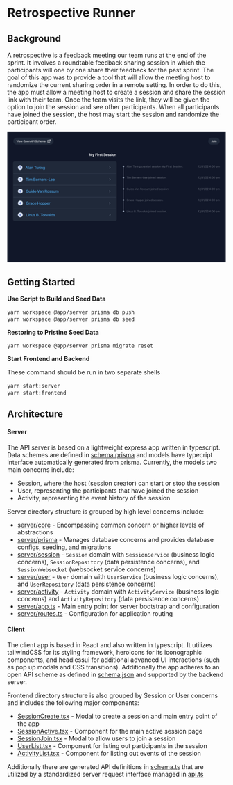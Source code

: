 # Retrospective Runner

## Background

A retrospective is a feedback meeting our team runs at the end of the sprint. It involves a roundtable feedback sharing session in which the participants will one by one share their feedback for the past sprint. The goal of this app was to provide a tool that will allow the meeting host to randomize the current sharing order in a remote setting. In order to do this, the app must allow a meeting host to create a session and share the session link with their team. Once the team visits the link, they will be given the option to join the session and see other participants. When all participants have joined the session, the host may start the session and randomize the participant order.

![Preview](public/screenshot.png)

## Getting Started

**Use Script to Build and Seed Data**

```
yarn workspace @app/server prisma db push
yarn workspace @app/server prisma db seed
```

**Restoring to Pristine Seed Data**

```
yarn workspace @app/server prisma migrate reset
```

**Start Frontend and Backend**

These command should be run in two separate shells

```
yarn start:server
yarn start:frontend
```

## Architecture

#### Server

The API server is based on a lightweight express app written in typescript. Data schemes are defined in [schema.prisma](server/prisma/schema.prisma) and models have typecript interface automatically generated from prisma. Currently, the models two main concerns include:

- Session, where the host (session creator) can start or stop the session
- User, representing the participants that have joined the session
- Activity, representing the event history of the session

Server directory structure is grouped by high level concerns include:

- [server/core](server/core) - Encompassing common concern or higher levels of abstractions
- [server/prisma](server/prisma) - Manages database concerns and provides database configs, seeding, and migrations
- [server/session](server/session) - `Session` domain with `SessionService` (business logic concerns), `SessionRepository` (data persistence concerns), and `SessionWebsocket` (websocket service concerns)
- [server/user](server/user) - `User` domain with `UserService` (business logic concerns), and `UserRepository` (data persistence concerns)
- [server/activity](server/activity) - `Activity` domain with `ActivityService` (business logic concerns) and `ActivityRepository` (data persistence concerns)
- [server/app.ts](server/app.ts) - Main entry point for server bootstrap and configuration
- [server/routes.ts](server/routes.ts) - Configuration for application routing

#### Client

The client app is based in React and also written in typescript. It utilizes tailwindCSS for its styling framework, heroicons for its iconographic components, and headlessui for additional advanced UI interactions (such as pop up modals and CSS transitions). Additionally the app adheres to an open API scheme as defined in [schema.json](frontend/src/schema.json) and supported by the backend server.

Frontend directory structure is also grouped by Session or User concerns and includes the following major components:

- [SessionCreate.tsx](frontend/src/Session/SessionCreate.tsx) - Modal to create a session and main entry point of the app
- [SessionActive.tsx](frontend/src/Session/SessionActive.tsx) - Component for the main active session page
- [SessionJoin.tsx](frontend/src/Session/SessionJoin.tsx) - Modal to allow users to join a session
- [UserList.tsx](frontend/src/User/UserList.tsx) - Component for listing out participants in the session
- [ActivityList.tsx](frontend/src/Activity/ActivityList.tsx) - Component for listing out events of the session

Additionally there are generated API definitions in [schema.ts](frontend/src/schema.ts) that are utilized by a standardized server request interface managed in [api.ts](frontend/src/api.ts)

